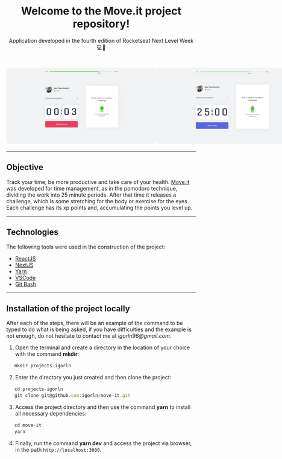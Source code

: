 <h1 align="center">
  Welcome to the Move.it project repository!
</h1>

<p align="center"> Application developed in the fourth edition of Rocketseat Next Level Week 💻🚀 </p>

<h1 align="center">
<div style="display: flex; flex-direction: row;">
  <img width="400" style="border-radius: 10px" height="auto" alt="level.up" title="Level Up" src="public/assets/count.png" />
  <img width="400" style="border-radius: 10px" height="auto" alt="level.up" title="Level Up" src="public/assets/home.png" />
  <div>
  <div style="display: flex; flex-direction: row;">
  <img width="400" style="border-radius: 10px" height="auto" alt="level.up" title="Level Up" src="public/assets/challenge.png" />
  <img width="400" style="border-radius: 10px" height="auto" alt="level.up" title="Level Up" src="public/assets/levelUp.png" />
  <div>
</h1>

---

## Objective

Track your time, be more productive and take care of your health. [Move.it](https://moveit-igorln.vercel.app/) was developed for time management, as in the pomodoro technique, dividing the work into 25 minute periods. After that time it releases a challenge, which is some stretching for the body or exercise for the eyes. Each challenge has its xp points and, accumulating the points you level up.

---

## Technologies

The following tools were used in the construction of the project:

- [ReactJS](https://reactjs.org)
- [NextJS](https://nextjs.org)
- [Yarn](https://yarnpkg.com/)
- [VSCode](https://code.visualstudio.com)
- [Git Bash](https://gitforwindows.org/)

---

## Installation of the project locally

After each of the steps, there will be an example of the command to be typed to do what is being asked, if you have difficulties and the example is not enough, do not hesitate to contact me at _igorln96@gmail.com_.

1. Open the terminal and create a directory in the location of your choice with the command **mkdir**:
``` javascript
   mkdir projects-igorln
```

2. Enter the directory you just created and then clone the project:
``` javascript
   cd projects-igorln
   git clone git@github.com:igorln/move-it.git
```

3. Access the project directory and then use the command **yarn** to install all necessary dependencies:
``` javascript
   cd move-it
   yarn
```

4. Finally, run the command **yarn dev** and access the project via browser, in the path `http://localhost:3000`.
